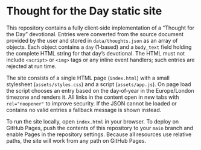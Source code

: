 # Thought for the Day static site

This repository contains a fully client‑side implementation of a “Thought
for the Day” devotional.  Entries were converted from the source
document provided by the user and stored in `data/thoughts.json` as an
array of objects.  Each object contains a `day` (1‑based) and a
`body_text` field holding the complete HTML string for that day’s
devotional.  The HTML must not include `<script>` or `<img>` tags or
any inline event handlers; such entries are rejected at run time.

The site consists of a single HTML page (`index.html`) with a small
stylesheet (`assets/styles.css`) and a script (`assets/app.js`).  On
page load the script chooses an entry based on the day‑of‑year in the
Europe/London timezone and renders it.  All links in the content open
in new tabs with `rel="noopener"` to improve security.  If the JSON
cannot be loaded or contains no valid entries a fallback message is
shown instead.

To run the site locally, open `index.html` in your browser.  To deploy
on GitHub Pages, push the contents of this repository to your `main`
branch and enable Pages in the repository settings.  Because all
resources use relative paths, the site will work from any path on
GitHub Pages.
